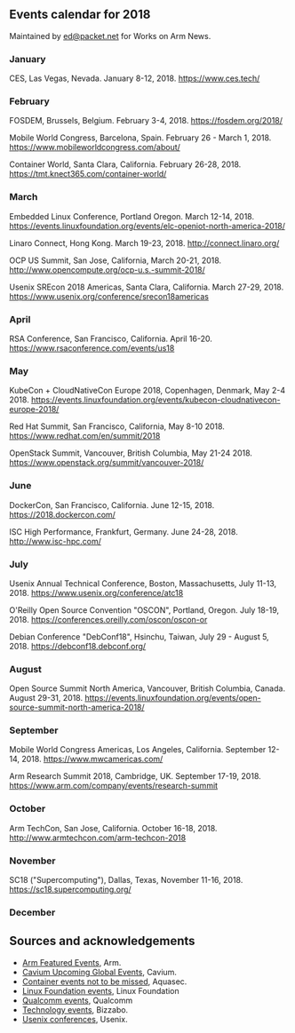## Events calendar for 2018

Maintained by ed@packet.net for Works on Arm News.

### January

CES, Las Vegas, Nevada. January 8-12, 2018. https://www.ces.tech/

### February

FOSDEM, Brussels, Belgium. February 3-4, 2018. https://fosdem.org/2018/

Mobile World Congress, Barcelona, Spain. February 26 - March 1, 2018. https://www.mobileworldcongress.com/about/

Container World, Santa Clara, California. February 26-28, 2018. https://tmt.knect365.com/container-world/

### March

Embedded Linux Conference, Portland Oregon. March 12-14, 2018. https://events.linuxfoundation.org/events/elc-openiot-north-america-2018/

Linaro Connect, Hong Kong. March 19-23, 2018. http://connect.linaro.org/

OCP US Summit, San Jose, California, March 20-21, 2018. http://www.opencompute.org/ocp-u.s.-summit-2018/

Usenix SREcon 2018 Americas, Santa Clara, California. March 27-29, 2018. https://www.usenix.org/conference/srecon18americas

### April

RSA Conference, San Francisco, California. April 16-20. https://www.rsaconference.com/events/us18

### May

KubeCon + CloudNativeCon Europe 2018, Copenhagen, Denmark, May 2-4 2018. https://events.linuxfoundation.org/events/kubecon-cloudnativecon-europe-2018/

Red Hat Summit, San Francisco, California, May 8-10 2018. https://www.redhat.com/en/summit/2018

OpenStack Summit, Vancouver, British Columbia, May 21-24 2018. https://www.openstack.org/summit/vancouver-2018/

### June

DockerCon, San Francisco, California. June 12-15, 2018. https://2018.dockercon.com/

ISC High Performance, Frankfurt, Germany. June 24-28, 2018. http://www.isc-hpc.com/

### July

Usenix Annual Technical Conference, Boston, Massachusetts, July 11-13, 2018. https://www.usenix.org/conference/atc18

O'Reilly Open Source Convention "OSCON", Portland, Oregon. July 18-19, 2018. https://conferences.oreilly.com/oscon/oscon-or

Debian Conference "DebConf18", Hsinchu, Taiwan, July 29 - August 5, 2018. https://debconf18.debconf.org/

### August

Open Source Summit North America, Vancouver, British Columbia, Canada. August 29-31, 2018. https://events.linuxfoundation.org/events/open-source-summit-north-america-2018/

### September

Mobile World Congress Americas, Los Angeles, California. September 12-14, 2018. https://www.mwcamericas.com/

Arm Research Summit 2018, Cambridge, UK. September 17-19, 2018. https://www.arm.com/company/events/research-summit

### October

Arm TechCon, San Jose, California. October 16-18, 2018. http://www.armtechcon.com/arm-techcon-2018

### November

SC18 ("Supercomputing"), Dallas, Texas, November 11-16, 2018. https://sc18.supercomputing.org/

### December


## Sources and acknowledgements

* [Arm Featured Events](https://www.arm.com/company/events), Arm.
* [Cavium Upcoming Global Events](https://www.cavium.com/tradeshows-events.html), Cavium.
* [Container events not to be missed](https://blog.aquasec.com/container-events-not-to-be-missed), Aquasec.
* [Linux Foundation events](https://events.linuxfoundation.org/), Linux Foundation
* [Qualcomm events](https://www.qualcomm.com/company/events), Qualcomm
* [Technology events](https://blog.bizzabo.com/technology-events), Bizzabo.
* [Usenix conferences](https://www.usenix.org/conferences), Usenix.
